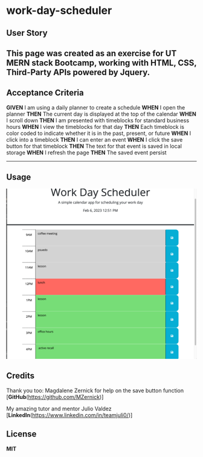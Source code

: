 # work-day-scheduler


## User Story

This page was created as an exercise for UT MERN stack Bootcamp, working with HTML, CSS, Third-Party APIs powered by Jquery. 
---

## Acceptance Criteria
**GIVEN** I am using a daily planner to create a schedule
**WHEN** I open the planner
**THEN** The current day is displayed at the top of the calendar
**WHEN** I scroll down
**THEN** I am presented with timeblocks for standard business hours
**WHEN** I view the timeblocks for that day
**THEN** Each timeblock is color coded to indicate whether it is in the past, present, or future
**WHEN** I click into a timeblock
**THEN** I can enter an event
**WHEN** I click the save button for that timeblock
**THEN** The text for that event is saved in local storage
**WHEN** I refresh the page
**THEN** The saved event persist

---

## Usage
![this is an image](./assets/images/Screenshot%202023-02-06%20at%2012.52.07%20PM.png)
## Credits
Thank you too:
Magdalene Zernick for help on the save button function [**GitHub**(https://github.com/MZernick)]

My amazing tutor and mentor Julio Valdez [**LinkedIn**(https://www.linkedin.com/in/teamjuli0/)]
## License

**MIT** 